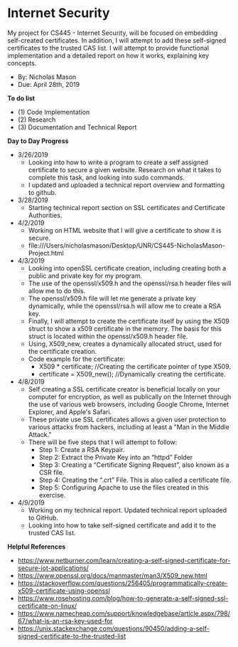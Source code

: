 # Internet Security
My project for CS445 - Internet Security, will be focused on embedding self-created certificates. In addition, I will attempt to add these self-signed certificates to the trusted CAS list. I will attempt to provide functional implementation and a detailed report on how it works, explaining key concepts.
- By: Nicholas Mason
- Due: April 28th, 2019

**To do list**
- (1) Code Implementation 
- (2) Research
- (3) Documentation and Technical Report

**Day to Day Progress**
- 3/26/2019 
  - Looking into how to write a program to create a self assigned certificate to secure a given website. Research on what it takes to complete this task, and looking into sudo commands.
  - I updated and uploaded a technical report overview and formatting to github.
- 3/28/2019
  - Starting technical report section on SSL certificates and Certificate Authorities.
- 4/2/2019
  - Working on HTML website that I will give a certificate to show it is secure. 
  - file:///Users/nicholasmason/Desktop/UNR/CS445-NicholasMason-Project.html
- 4/3/2019
  - Looking into openSSL certificate creation, including creating both a public and private key for my program. 
  - The use of the openssl/x509.h and the openssl/rsa.h header files will allow me to do this. 
  - The openssl/x509.h file will let me generate a private key dynamically, while the openssl/rsa.h will allow me to create a RSA key. 
  - Finally, I will attempt to create the certificate itself by using the X509 struct to show a x509 certificate in the memory. The basis for this struct is located within the openssl/x509.h header file. 
  - Using, X509_new, creates a dynamically allocated struct, used for the certificate creation.
  - Code example for the certificate: 
    - X509 * certificate;              //Creating the certificate pointer of type X509.
    - certificate = X509_new();        //Dynamically creating the certificate.
- 4/8/2019
  - Self creating a SSL certificate creator is beneficial locally on your computer for encryption, as well as publically on the Internet through the use of various web browsers, including Google Chrome, Internet Explorer, and Apple's Safari.
  - These private use SSL certificates allows a given user protection to various attacks from hackers, including at least a "Man in the Middle Attack."
  - There will be five steps that I will attempt to follow: 
      - Step 1: Create a RSA Keypair.
      - Step 2: Extract the Private Key into an “httpd” Folder
      - Step 3: Creating a “Certificate Signing Request”, also known as a CSR file.
      - Step 4: Creating the “.crt” File. This is also called a certificate file.
      - Step 5: Configuring Apache to use the files created in this exercise.
- 4/9/2019
  - Working on my technical report. Updated technical report uploaded to GitHub.
  - Looking into how to take self-signed certificate and add it to the trusted CAS list.

**Helpful References**
- https://www.netburner.com/learn/creating-a-self-signed-certificate-for-secure-iot-applications/
- https://www.openssl.org/docs/manmaster/man3/X509_new.html
- https://stackoverflow.com/questions/256405/programmatically-create-x509-certificate-using-openssl
- https://www.rosehosting.com/blog/how-to-generate-a-self-signed-ssl-certificate-on-linux/
- https://www.namecheap.com/support/knowledgebase/article.aspx/798/67/what-is-an-rsa-key-used-for
- https://unix.stackexchange.com/questions/90450/adding-a-self-signed-certificate-to-the-trusted-list
